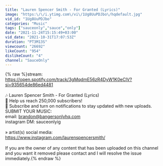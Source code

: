 ```yaml
---
title: "Lauren Spencer Smith - For Granted (Lyrics)"
image: "https:\/\/i.ytimg.com\/vi\/1Ug8UuPDJbo\/hqdefault.jpg"
vid_id: "1Ug8UuPDJbo"
categories: "Music"
tags: ["sauceonly","sauce","only"]
date: "2021-11-24T15:15:49+03:00"
vid_date: "2021-10-31T17:07:53Z"
duration: "PT3M13S"
viewcount: "26692"
likeCount: "954"
dislikeCount: "4"
channel: "SauceOnly"
---
```

{% raw %}stream: <a rel="nofollow" target="blank" href="https://open.spotify.com/track/3gMqdmE56zR4DyW1K0eClV?si=935654de86ed4481">https://open.spotify.com/track/3gMqdmE56zR4DyW1K0eClV?si=935654de86ed4481</a><br /><br />🎶 Lauren Spencer Smith - For Granted (Lyrics)<br />📱 Help us reach 250,000 subscribers!<br />🔔 Subscribe and turn on notifications to stay updated with new uploads.<br />SUBMIT YOUR MUSIC:<br />email: brandon@bangersonlyhq.com<br />instagram DM: sauceonlyig<br /><br />» artist(s) social media: <br /><a rel="nofollow" target="blank" href="https://www.instagram.com/laurenspencersmith/">https://www.instagram.com/laurenspencersmith/</a><br /><br />If you are the owner of any content that has been uploaded on this channel and you want it removed  please contact  and I will resolve the issue immediately.{% endraw %}
